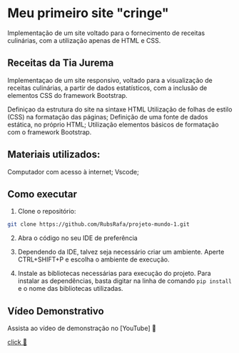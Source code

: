 # Meu primeiro site "cringe"

Implementação de um site voltado para o fornecimento de
receitas culinárias, com a utilização apenas de HTML e CSS.

## Receitas da Tia Jurema

Implementaçao de um site responsivo, voltado para a
visualização de receitas culinárias, a partir de dados
estatísticos, com a inclusão de elementos CSS do framework
Bootstrap.

Definiçao da estrutura do site na sintaxe HTML
Utilização de folhas de estilo (CSS) na formatação das páginas;
Definição de uma fonte de dados estática, no próprio HTML;
Utilização elementos básicos de formatação com o framework
Bootstrap.

## Materiais utilizados:

Computador com acesso à internet;
Vscode;

## Como executar
1. Clone o repositório: 
```bash
git clone https://github.com/RubsRafa/projeto-mundo-1.git
```
2. Abra o código no seu IDE de preferência

3. Dependendo da IDE, talvez seja necessário criar um ambiente. Aperte CTRL+SHIFT+P e escolha o ambiente de execução.

3. Instale as bibliotecas necessárias para execução do projeto. Para instalar as dependências, basta digitar na linha de comando `pip install` e o nome das bibliotecas utilizadas.

## Vídeo Demonstrativo

Assista ao vídeo de demonstração no [YouTube] 🎯

[click 📲](https://www.youtube.com/watch?v=lUlshnpz5VM)

